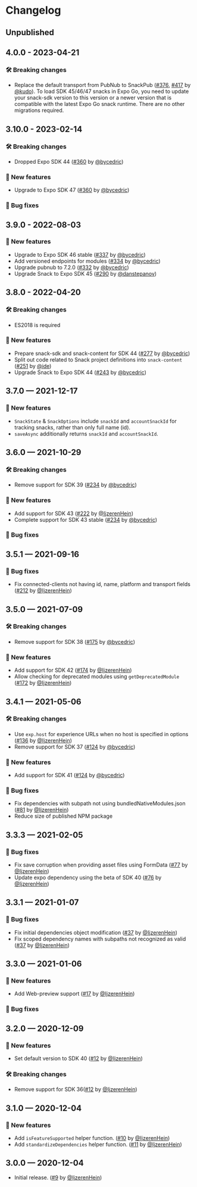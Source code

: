 # Changelog

## Unpublished

## 4.0.0 - 2023-04-21

### 🛠 Breaking changes

- Replace the default transport from PubNub to SnackPub ([#376](https://github.com/expo/snack/pull/376), [#417](https://github.com/expo/snack/pull/417) by [@kudo](https://github.com/kudo)). To load SDK 45/46/47 snacks in Expo Go, you need to update your snack-sdk version to this version or a newer version that is compatible with the latest Expo Go snack runtime. There are no other migrations required.

## 3.10.0 - 2023-02-14

### 🛠 Breaking changes

- Dropped Expo SDK 44 ([#360](https://github.com/expo/snack/pull/360) by [@bycedric](https://github.com/byCedric))

### 🎉 New features

- Upgrade to Expo SDK 47 ([#360](https://github.com/expo/snack/pull/360) by [@bycedric](https://github.com/byCedric))

### 🐛 Bug fixes

## 3.9.0 - 2022-08-03

### 🎉 New features

- Upgrade to Expo SDK 46 stable ([#337](https://github.com/expo/snack/pull/337) by [@bycedric](https://github.com/byCedric))
- Add versioned endpoints for modules ([#334](https://github.com/expo/snack/pull/334) by [@bycedric](https://github.com/byCedric))
- Upgrade pubnub to 7.2.0 ([#332](https://github.com/expo/snack/pull/332) by [@bycedric](https://github.com/byCedric))
- Upgrade Snack to Expo SDK 45 ([#290](https://github.com/expo/snack/pull/290) by [@danstepanov](https://github.com/danstepanov))

## 3.8.0 - 2022-04-20

### 🛠 Breaking changes

- ES2018 is required

### 🎉 New features

- Prepare snack-sdk and snack-content for SDK 44 ([#277](https://github.com/expo/snack/pull/277) by [@bycedric](https://github.com/byCedric))
- Split out code related to Snack project definitions into `snack-content` ([#251](https://github.com/expo/snack/pull/251) by [@ide](https://github.com/ide))
- Upgrade Snack to Expo SDK 44 ([#243](https://github.com/expo/snack/pull/243) by [@bycedric](https://github.com/byCedric))

## 3.7.0 — 2021-12-17

### 🎉 New features

- `SnackState` & `SnackOptions` include `snackId` and `accountSnackId` for tracking snacks, rather than only full name (id).
- `saveAsync` additionally returns `snackId` and `accountSnackId`.

## 3.6.0 — 2021-10-29

### 🛠 Breaking changes

- Remove support for SDK 39 ([#234](https://github.com/expo/snack/pull/234) by [@bycedric](https://github.com/byCedric))

### 🎉 New features

- Add support for SDK 43 ([#222](https://github.com/expo/snack/pull/222) by [@IjzerenHein](https://github.com/IjzerenHein))
- Complete support for SDK 43 stable ([#234](https://github.com/expo/snack/pull/234) by [@bycedric](https://github.com/byCedric))

### 🐛 Bug fixes

## 3.5.1 — 2021-09-16

### 🐛 Bug fixes

- Fix connected-clients not having id, name, platform and transport fields ([#212](https://github.com/expo/snack/pull/212) by [@IjzerenHein](https://github.com/IjzerenHein))

## 3.5.0 — 2021-07-09

### 🛠 Breaking changes

- Remove support for SDK 38 ([#175](https://github.com/expo/snack/pull/175) by [@bycedric](https://github.com/bycedric))

### 🎉 New features

- Add support for SDK 42 ([#174](https://github.com/expo/snack/pull/174) by [@IjzerenHein](https://github.com/IjzerenHein))
- Allow checking for deprecated modules using `getDeprecatedModule` ([#172](https://github.com/expo/snack/pull/172) by [@IjzerenHein](https://github.com/IjzerenHein))

## 3.4.1 — 2021-05-06

### 🛠 Breaking changes

- Use `exp.host` for experience URLs when no host is specified in options ([#136](https://github.com/expo/snack/pull/136) by [@IjzerenHein](https://github.com/IjzerenHein))
- Remove support for SDK 37 ([#124](https://github.com/expo/snack/pull/124) by [@bycedric](https://github.com/bycedric))

### 🎉 New features

- Add support for SDK 41 ([#124](https://github.com/expo/snack/pull/121) by [@bycedric](https://github.com/bycedric))

### 🐛 Bug fixes

- Fix dependencies with subpath not using bundledNativeModules.json ([#81](https://github.com/expo/snack/pull/81) by [@IjzerenHein](https://github.com/IjzerenHein))
- Reduce size of published NPM package

## 3.3.3 — 2021-02-05

### 🐛 Bug fixes

- Fix save corruption when providing asset files using FormData ([#77](https://github.com/expo/snack/pull/77) by [@IjzerenHein](https://github.com/IjzerenHein))
- Update expo dependency using the beta of SDK 40 ([#76](https://github.com/expo/snack/pull/76) by [@IjzerenHein](https://github.com/IjzerenHein))

## 3.3.1 — 2021-01-07

### 🐛 Bug fixes

- Fix initial dependencies object modification ([#37](https://github.com/expo/snack/pull/37) by [@IjzerenHein](https://github.com/IjzerenHein))
- Fix scoped dependency names with subpaths not recognized as valid ([#37](https://github.com/expo/snack/pull/37) by [@IjzerenHein](https://github.com/IjzerenHein))

## 3.3.0 — 2021-01-06

### 🎉 New features

- Add Web-preview support ([#17](https://github.com/expo/snack/pull/17) by [@IjzerenHein](https://github.com/IjzerenHein))

### 🐛 Bug fixes

## 3.2.0 — 2020-12-09

### 🎉 New features

- Set default version to SDK 40 ([#12](https://github.com/expo/snack/pull/12) by [@IjzerenHein](https://github.com/IjzerenHein))

### 🛠 Breaking changes

- Remove support for SDK 36([#12](https://github.com/expo/snack/pull/12) by [@IjzerenHein](https://github.com/IjzerenHein))

## 3.1.0 — 2020-12-04

### 🎉 New features

- Add `isFeatureSupported` helper function. ([#10](https://github.com/expo/snack/pull/10) by [@IjzerenHein](https://github.com/IjzerenHein))
- Add `standardizeDependencies` helper function. ([#11](https://github.com/expo/snack/pull/11) by [@IjzerenHein](https://github.com/IjzerenHein))

## 3.0.0 — 2020-12-04

- Initial release. ([#9](https://github.com/expo/snack/pull/9) by [@IjzerenHein](https://github.com/IjzerenHein))

